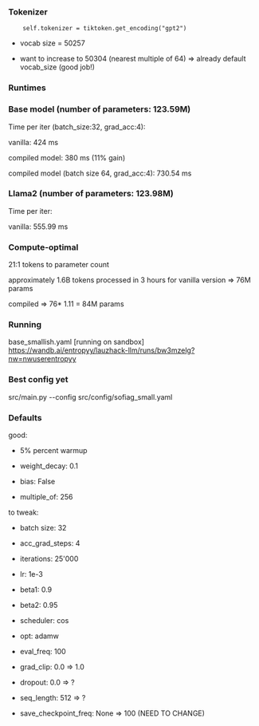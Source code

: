 ### Tokenizer

        self.tokenizer = tiktoken.get_encoding("gpt2")


- vocab size = 50257

- want to increase to 50304 (nearest multiple of 64) => already default vocab_size (good job!)




### Runtimes

### Base model (number of parameters: 123.59M)

Time per iter (batch_size:32, grad_acc:4):

vanilla: 424 ms

compiled model: 380 ms (11% gain)

compiled model (batch size 64, grad_acc:4): 730.54 ms

### Llama2 (number of parameters: 123.98M)

 Time per iter:

vanilla: 555.99 ms


### Compute-optimal

21:1 tokens to parameter count

approximately 1.6B tokens processed in 3 hours for vanilla version => 76M params


compiled => 76* 1.11 = 84M params



### Running

base_smallish.yaml [running on sandbox] https://wandb.ai/entropyy/lauzhack-llm/runs/bw3mzelg?nw=nwuserentropyy




### Best config yet

src/main.py --config src/config/sofiag_small.yaml



### Defaults


good:



- 5% percent warmup
- weight_decay: 0.1

- bias: False
- multiple_of: 256

to tweak:


- batch size: 32
- acc_grad_steps: 4
- iterations: 25'000
- lr: 1e-3

- beta1: 0.9
- beta2: 0.95

- scheduler: cos
- opt: adamw

- eval_freq: 100

-  grad_clip: 0.0 => 1.0

- dropout: 0.0 => ?

- seq_length: 512 => ? 

- save_checkpoint_freq: None => 100 (NEED TO CHANGE)



